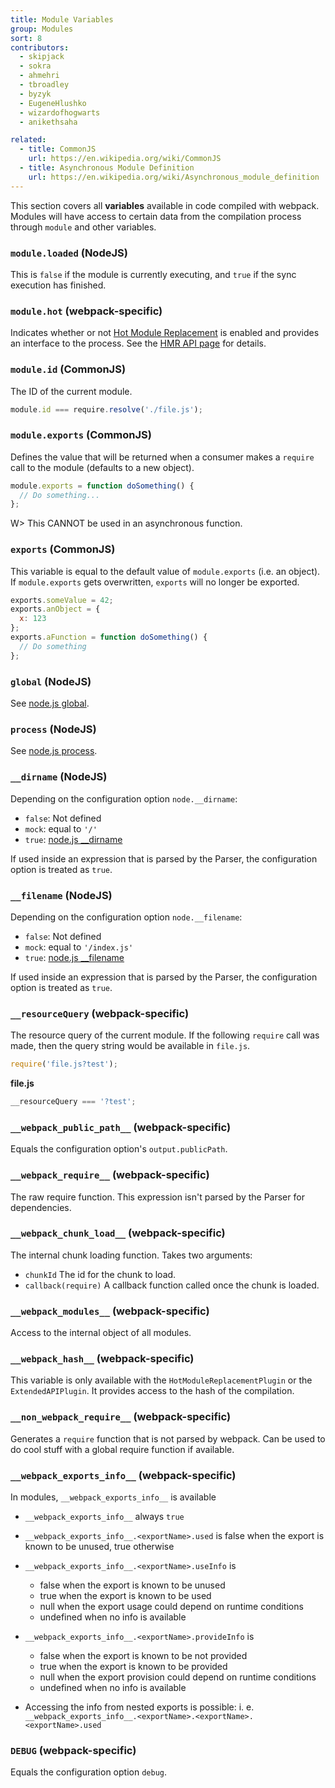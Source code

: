 ```yaml
---
title: Module Variables
group: Modules
sort: 8
contributors:
  - skipjack
  - sokra
  - ahmehri
  - tbroadley
  - byzyk
  - EugeneHlushko
  - wizardofhogwarts
  - anikethsaha

related:
  - title: CommonJS
    url: https://en.wikipedia.org/wiki/CommonJS
  - title: Asynchronous Module Definition
    url: https://en.wikipedia.org/wiki/Asynchronous_module_definition
---
```


This section covers all __variables__ available in code compiled with webpack. Modules will have access to certain data from the compilation process through `module` and other variables.


### `module.loaded` (NodeJS)

This is `false` if the module is currently executing, and `true` if the sync execution has finished.


### `module.hot` (webpack-specific)

Indicates whether or not [Hot Module Replacement](/concepts/hot-module-replacement) is enabled and provides an interface to the process. See the [HMR API page](/api/hot-module-replacement) for details.


### `module.id` (CommonJS)

The ID of the current module.

``` javascript
module.id === require.resolve('./file.js');
```


### `module.exports` (CommonJS)

Defines the value that will be returned when a consumer makes a `require` call to the module (defaults to a new object).

``` javascript
module.exports = function doSomething() {
  // Do something...
};
```

W> This CANNOT be used in an asynchronous function.


### `exports` (CommonJS)

This variable is equal to the default value of `module.exports` (i.e. an object). If `module.exports` gets overwritten, `exports` will no longer be exported.

``` javascript
exports.someValue = 42;
exports.anObject = {
  x: 123
};
exports.aFunction = function doSomething() {
  // Do something
};
```


### `global` (NodeJS)

See [node.js global](https://nodejs.org/api/globals.html#globals_global).


### `process` (NodeJS)

See [node.js process](https://nodejs.org/api/process.html).


### `__dirname` (NodeJS)

Depending on the configuration option `node.__dirname`:

- `false`: Not defined
- `mock`: equal to `'/'`
- `true`: [node.js __dirname](https://nodejs.org/api/globals.html#globals_dirname)

If used inside an expression that is parsed by the Parser, the configuration option is treated as `true`.


### `__filename` (NodeJS)

Depending on the configuration option `node.__filename`:

- `false`: Not defined
- `mock`: equal to `'/index.js'`
- `true`: [node.js __filename](https://nodejs.org/api/globals.html#globals_filename)

If used inside an expression that is parsed by the Parser, the configuration option is treated as `true`.


### `__resourceQuery` (webpack-specific)

The resource query of the current module. If the following `require` call was made, then the query string would be available in `file.js`.

``` javascript
require('file.js?test');
```

__file.js__

``` javascript
__resourceQuery === '?test';
```


### `__webpack_public_path__` (webpack-specific)

Equals the configuration option's `output.publicPath`.


### `__webpack_require__` (webpack-specific)

The raw require function. This expression isn't parsed by the Parser for dependencies.


### `__webpack_chunk_load__` (webpack-specific)

The internal chunk loading function. Takes two arguments:

- `chunkId` The id for the chunk to load.
- `callback(require)` A callback function called once the chunk is loaded.


### `__webpack_modules__` (webpack-specific)

Access to the internal object of all modules.


### `__webpack_hash__` (webpack-specific)

This variable is only available with the `HotModuleReplacementPlugin` or the `ExtendedAPIPlugin`. It provides access to the hash of the compilation.


### `__non_webpack_require__` (webpack-specific)

Generates a `require` function that is not parsed by webpack. Can be used to do cool stuff with a global require function if available.


### `__webpack_exports_info__` (webpack-specific)

In modules, `__webpack_exports_info__` is available

- `__webpack_exports_info__` always `true`

- `__webpack_exports_info__.<exportName>.used` is false when the export is known to be unused, true otherwise

- `__webpack_exports_info__.<exportName>.useInfo` is

    - false when the export is known to be unused
    - true when the export is known to be used
    - null when the export usage could depend on runtime conditions
    - undefined when no info is available

- `__webpack_exports_info__.<exportName>.provideInfo` is

    - false when the export is known to be not provided
    - true when the export is known to be provided
    - null when the export provision could depend on runtime conditions
    - undefined when no info is available

- Accessing the info from nested exports is possible: i. e. `__webpack_exports_info__.<exportName>.<exportName>.<exportName>.used`

### `DEBUG`  (webpack-specific)

Equals the configuration option `debug`.
